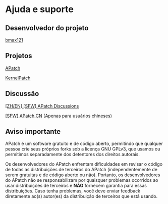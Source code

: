 # Ajuda e suporte

## Desenvolvedor do projeto

[bmax121](https://github.com/bmax121)

## Projetos

[APatch](https://github.com/bmax121/APatch)

[KernelPatch](https://github.com/bmax121/KernelPatch)

## Discussão

[[ZH/EN] [SFW] APatch Discussions](https://t.me/apatch_discuss)

[[SFW] APatch CN](https://t.me/APatch_CN_Group) (Apenas para usuários chineses)

## Aviso importante

APatch é um software gratuito e de código aberto, permitindo que qualquer pessoa crie seus próprios forks sob a licença GNU GPLv3, que usamos ou permitimos separadamente dos detentores dos direitos autorais.

Os desenvolvedores do APatch enfrentam dificuldades em revisar o código de todas as distribuições de terceiros do APatch (independentemente de serem gratuitas e de código aberto ou não). Portanto, os desenvolvedores do APatch não se responsabilizam por quaisquer problemas ocorridos ao usar distribuições de terceiros e **NÃO** fornecem garantia para essas distribuições. Caso tenha problemas, você deve enviar feedback diretamente ao(s) autor(es) da distribuição de terceiros que está usando.
